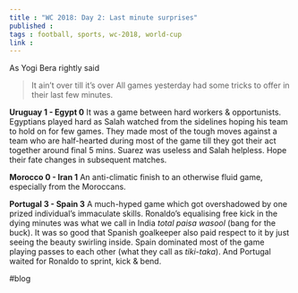 ```yaml
---
title : "WC 2018: Day 2: Last minute surprises"
published : 
tags : football, sports, wc-2018, world-cup
link : 
---
```

As Yogi Bera rightly said
> It ain’t over till it’s over
All games yesterday had some tricks to offer in their last few minutes. 

**Uruguay 1 - Egypt 0**
It was a game between hard workers & opportunists. Egyptians played hard as Salah watched from the sidelines hoping his team to hold on for few games. They made most of the tough moves against a team who are half-hearted during most of the game till they got their act together around final 5 mins. Suarez was useless and Salah helpless. Hope their fate changes in subsequent matches. 

**Morocco 0 - Iran 1**
An anti-climatic finish to an otherwise fluid game, especially from the Moroccans.

**Portugal 3 - Spain 3**
A much-hyped game which got overshadowed by one prized individual’s immaculate skills. Ronaldo’s equalising free kick in the dying minutes was what we call in India *total paisa wasool* (bang for the buck). It was so good that Spanish goalkeeper also paid respect to it by just seeing the beauty swirling inside. Spain dominated most of the game playing passes to each other (what they call as *tiki-taka*).  And Portugal waited for Ronaldo to sprint, kick & bend. 

#blog

